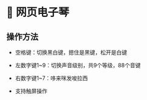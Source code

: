 # 🎹 网页电子琴

## 操作方法

- 空格键：切换黑白键，摁住是黑键，松开是白键

- 左数字键1~9：切换声音级别，共9个等级，88个音键

- 右数字键1~7：哆来咪发唆拉西

- 支持触屏操作